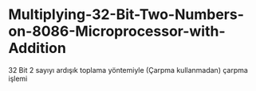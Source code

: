# Multiplying-32-Bit-Two-Numbers-on-8086-Microprocessor-with-Addition
32 Bit 2 sayıyı ardışık toplama yöntemiyle (Çarpma kullanmadan) çarpma işlemi
